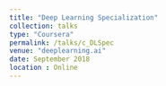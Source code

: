 ```yaml
---
title: "Deep Learning Specialization"
collection: talks
type: "Coursera"
permalink: /talks/c_DLSpec
venue: "deeplearning.ai"
date: September 2018
location : Online
---
```


